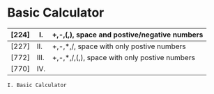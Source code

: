 # Basic Calculator <br>

| [224] | I.   | +,-,(,), space and postive/negative numbers   |
| ----- | ---- | --------------------------------------------- |
| [227] | II.  | +,-,\*,/, space with only postive numbers     |
| [772] | III. | +,-,\*,/,(,), space with only postive numbers |
| [770] | IV.  |                                               |

`I. Basic Calculator`
